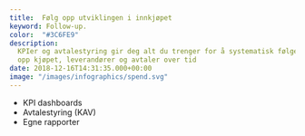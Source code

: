 ```yaml
---
title:  Følg opp utviklingen i innkjøpet
keyword: Follow-up.
color:  "#3C6FE9"
description:
  KPIer og avtalestyring gir deg alt du trenger for å systematisk følge
  opp kjøpet, leverandører og avtaler over tid
date: 2018-12-16T14:31:35.000+00:00
image: "/images/infographics/spend.svg"
---
```


<ul>

<li> KPI dashboards</li>

<li> Avtalestyring (KAV)</li>

<li> Egne rapporter</li>

</ul>
